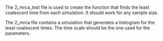 The 2_mrca_test file is used to create the function that finds the least coalescent time from each simulation.  It should work for any sample size.

The 2_mrca file contains a simulation that generates a histogram for the least coalescent times.  The time scale should be the one used for the parameters.
